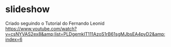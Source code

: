# slideshow
Criado seguindo o Tutorial do Fernando Leonid https://www.youtube.com/watch?v=csNYVAS2ex8&amp;list=PLDgemkIT111AzoS1rB61sgMJbsEA4pyD2&amp;index=6
